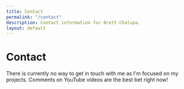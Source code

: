 ```yaml
---
title: Contact
permalink: "/contact"
description: Contact information for Brett Chalupa.
layout: default
---
```


# Contact

There is currently no way to get in touch with me as I'm focused on my projects. Comments on YouTube videos are the best bet right now!
